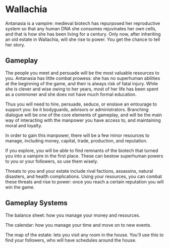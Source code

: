 # Wallachia

Antanasia is a vampire: medieval biotech has repurposed her
reproductive system so that any human DNA she consumes
rejuvinates her own cells, and that is how she has been
living for a century. Only now, after inheriting an old
estate in Wallachia, will she rise to power. You get the
chance to tell her story.

## Gameplay
The people you meet and persuade will be the most valuable
resources to you. Antanasia has little combat prowess:
she has no superhuman abilities at the beginning of the
game, and their is always risk of fatal injury. While she is
clever and wise owing to her years, most of her life has
been spent as a commoner and she does not have much formal
education.

Thus you will need to hire, persuade, seduce, or enslave an
entourage to support you: be it bodyguards, advisors or
administrators. Branching dialogue will be one of the core
elements of gameplay, and will be the main way of
interacting with the manpower you have access to, and
maintaining moral and loyalty.

In order to gain this manpower, there will be a few minor
resources to manage, including money, capital, trade,
production, and reputation.

If you explore, you will be able to find remnants of the
biotech that turned you into a vampire in the first place.
These can bestow superhuman powers to you or your followers,
so use them wisely.

Threats to you and your estate include rival factions,
assassins, natural disasters, and health complications.
Using your resources, you can combat these threats and rise
to power: once you reach a certain reputation you will win
the game.

## Gameplay Systems
The balance sheet: how you manage your money and resources.

The calendar: how you manage your time and move on to new
events.

The map of the estate: lets you visit any room in the house.
You'll use this to find your followers, who will have
schedules around the house.
